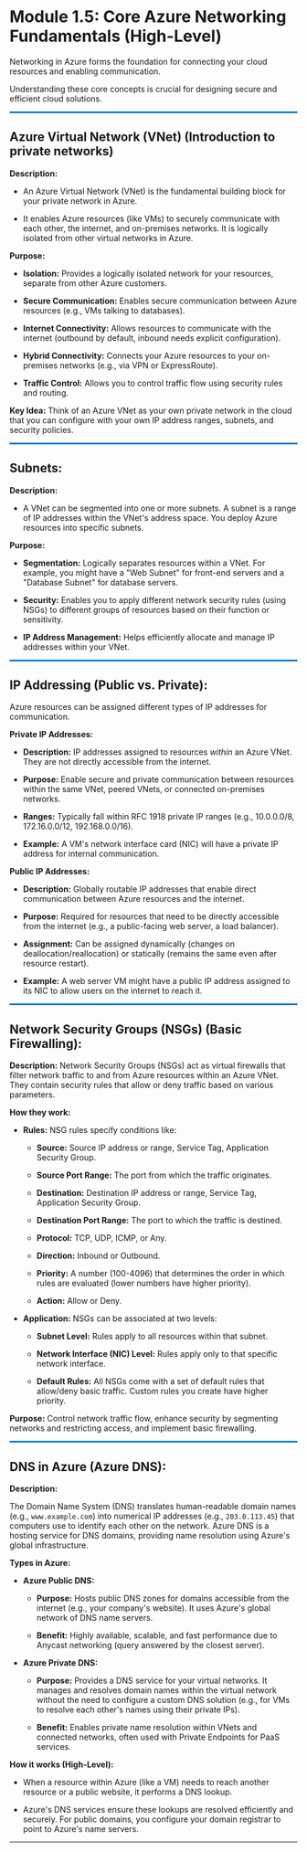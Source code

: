 # **Module 1.5: Core Azure Networking Fundamentals (High-Level)**

Networking in Azure forms the foundation for connecting your cloud resources and enabling communication. 

Understanding these core concepts is crucial for designing secure and efficient cloud solutions.

<hr style="border: 0; height: 3px; background: #0078D4; margin-top: 12px; margin-bottom: 12px;">

## **Azure Virtual Network (VNet) (Introduction to private networks)**

**Description:** 

* An Azure Virtual Network (VNet) is the fundamental building block for your private network in Azure. 

* It enables Azure resources (like VMs) to securely communicate with each other, the internet, and on-premises networks. It is logically isolated from other virtual networks in Azure.

**Purpose:**

* **Isolation:** Provides a logically isolated network for your resources, separate from other Azure customers.

* **Secure Communication:** Enables secure communication between Azure resources (e.g., VMs talking to databases).

* **Internet Connectivity:** Allows resources to communicate with the internet (outbound by default, inbound needs explicit configuration).

* **Hybrid Connectivity:** Connects your Azure resources to your on-premises networks (e.g., via VPN or ExpressRoute).

* **Traffic Control:** Allows you to control traffic flow using security rules and routing.

**Key Idea:** Think of an Azure VNet as your own private network in the cloud that you can configure with your own IP address ranges, subnets, and security policies.

<hr style="border: 0; height: 3px; background: #0078D4; margin-top: 12px; margin-bottom: 12px;">

## **Subnets:**

**Description:** 

* A VNet can be segmented into one or more subnets. A subnet is a range of IP addresses within the VNet's address space. You deploy Azure resources into specific subnets.

**Purpose:**

* **Segmentation:** Logically separates resources within a VNet. For example, you might have a "Web Subnet" for front-end servers and a "Database Subnet" for database servers.

* **Security:** Enables you to apply different network security rules (using NSGs) to different groups of resources based on their function or sensitivity.

* **IP Address Management:** Helps efficiently allocate and manage IP addresses within your VNet.

<hr style="border: 0; height: 3px; background: #0078D4; margin-top: 12px; margin-bottom: 12px;">

## **IP Addressing (Public vs. Private):**

Azure resources can be assigned different types of IP addresses for communication.

**Private IP Addresses:**

* **Description:** IP addresses assigned to resources *within* an Azure VNet. They are not directly accessible from the internet.

* **Purpose:** Enable secure and private communication between resources within the same VNet, peered VNets, or connected on-premises networks.

* **Ranges:** Typically fall within RFC 1918 private IP ranges (e.g., 10.0.0.0/8, 172.16.0.0/12, 192.168.0.0/16).

* **Example:** A VM's network interface card (NIC) will have a private IP address for internal communication.

**Public IP Addresses:**

* **Description:** Globally routable IP addresses that enable direct communication between Azure resources and the internet.

* **Purpose:** Required for resources that need to be directly accessible from the internet (e.g., a public-facing web server, a load balancer).

* **Assignment:** Can be assigned dynamically (changes on deallocation/reallocation) or statically (remains the same even after resource restart).

* **Example:** A web server VM might have a public IP address assigned to its NIC to allow users on the internet to reach it.

<hr style="border: 0; height: 3px; background: #0078D4; margin-top: 12px; margin-bottom: 12px;">

## **Network Security Groups (NSGs) (Basic Firewalling):**

**Description:** Network Security Groups (NSGs) act as virtual firewalls that filter network traffic to and from Azure resources within an Azure VNet. They contain security rules that allow or deny traffic based on various parameters.

**How they work:**
    
* **Rules:** NSG rules specify conditions like:

    * **Source:** Source IP address or range, Service Tag, Application Security Group.

    * **Source Port Range:** The port from which the traffic originates.

    * **Destination:** Destination IP address or range, Service Tag, Application Security Group.
        
    * **Destination Port Range:** The port to which the traffic is destined.
        
    * **Protocol:** TCP, UDP, ICMP, or Any.
        
    * **Direction:** Inbound or Outbound.
        
    * **Priority:** A number (100-4096) that determines the order in which rules are evaluated (lower numbers have higher priority).
        
    * **Action:** Allow or Deny.

* **Application:** NSGs can be associated at two levels:

    * **Subnet Level:** Rules apply to all resources within that subnet.
    
    * **Network Interface (NIC) Level:** Rules apply only to that specific network interface.
    
    * **Default Rules:** All NSGs come with a set of default rules that allow/deny basic traffic. Custom rules you create have higher priority.

**Purpose:** Control network traffic flow, enhance security by segmenting networks and restricting access, and implement basic firewalling.

<hr style="border: 0; height: 3px; background: #0078D4; margin-top: 12px; margin-bottom: 12px;">

## **DNS in Azure (Azure DNS):**

**Description:** 

The Domain Name System (DNS) translates human-readable domain names (e.g., `www.example.com`) into numerical IP addresses (e.g., `203.0.113.45`) that computers use to identify each other on the network. 
Azure DNS is a hosting service for DNS domains, providing name resolution using Azure's global infrastructure.

**Types in Azure:**
    
* **Azure Public DNS:**
        
    * **Purpose:** Hosts public DNS zones for domains accessible from the internet (e.g., your company's website). It uses Azure's global network of DNS name servers.
    
    * **Benefit:** Highly available, scalable, and fast performance due to Anycast networking (query answered by the closest server).

* **Azure Private DNS:**

    * **Purpose:** Provides a DNS service for your virtual networks. It manages and resolves domain names within the virtual network without the need to configure a custom DNS solution (e.g., for VMs to resolve each other's names using their private IPs).
    
    * **Benefit:** Enables private name resolution within VNets and connected networks, often used with Private Endpoints for PaaS services.

**How it works (High-Level):** 

* When a resource within Azure (like a VM) needs to reach another resource or a public website, it performs a DNS lookup. 

* Azure's DNS services ensure these lookups are resolved efficiently and securely. For public domains, you configure your domain registrar to point to Azure's name servers.

---